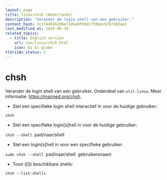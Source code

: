 ```yaml
---
layout: page
title: linux/chsh (Nederlands)
description: "Verander de login shell van een gebruiker."
content_hash: 3c1f44b562d6ef106e0fb9d1755bec8767302ae2
last_modified_at: 2024-09-19
related_topics:
  - title: English version
    url: /en/linux/chsh.html
    icon: bi bi-globe
tldri18n_status: 2
---
```

# chsh

Verander de login shell van een gebruiker.
Onderdeel van `util-linux`.
Meer informatie: <https://manned.org/chsh>.

- Stel een specifieke login shell interactief in voor de huidige gebruiker:

`chsh`

- Stel een specifieke login[s]hell in voor de huidige gebruiker:

`chsh --shell `<span class="tldr-var badge badge-pill bg-dark-lm bg-white-dm text-white-lm text-dark-dm font-weight-bold">pad/naar/shell</span>

- Stel een login[s]hell in voor een specifieke gebruiker:

`sudo chsh --shell `<span class="tldr-var badge badge-pill bg-dark-lm bg-white-dm text-white-lm text-dark-dm font-weight-bold">pad/naar/shell</span>` `<span class="tldr-var badge badge-pill bg-dark-lm bg-white-dm text-white-lm text-dark-dm font-weight-bold">gebruikersnaam</span>

- Toon ([l]) beschikbare shells:

`chsh --list-shells`
